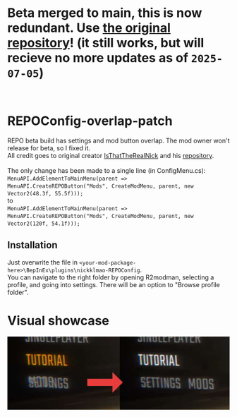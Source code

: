 # Beta merged to main, this is now redundant. Use [the original repository](https://github.com/IsThatTheRealNick/REPOConfig)! (it still works, but will recieve no more updates as of `2025-07-05`)
<br/>

# REPOConfig-overlap-patch
REPO beta build has settings and mod button overlap. The mod owner won't release for beta, so I fixed it. <br />
All credit goes to original creator [IsThatTheRealNick](https://github.com/IsThatTheRealNick/) and his [repository](https://github.com/IsThatTheRealNick/REPOConfig).<br />
<br /> The only change has been made to a single line (in ConfigMenu.cs):<br/>
`MenuAPI.AddElementToMainMenu(parent => MenuAPI.CreateREPOButton("Mods", CreateModMenu, parent, new Vector2(48.3f, 55.5f)));`<br />
to <br />
`MenuAPI.AddElementToMainMenu(parent => MenuAPI.CreateREPOButton("Mods", CreateModMenu, parent, new Vector2(120f, 54.1f)));`

## Installation
Just overwrite the file in `<your-mod-package-here>\BepInEx\plugins\nickklmao-REPOConfig`.<br />
You can navigate to the right folder by opening R2modman, selecting a profile, and going into settings. There will be an option to "Browse profile folder".

# Visual showcase
![What this patch does](https://github.com/MaybeHoot/REPOConfig-overlap-patch/blob/main/res/img.jpg?raw=true)
